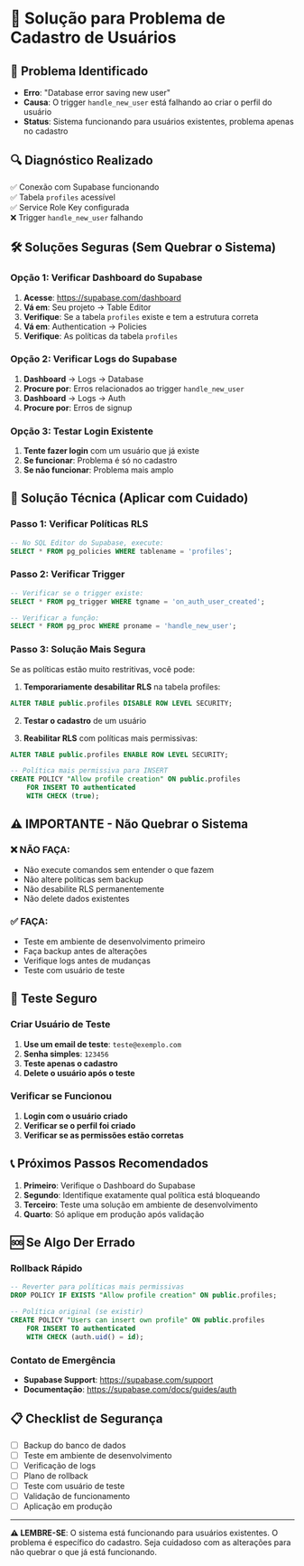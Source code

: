 # 🔧 Solução para Problema de Cadastro de Usuários

## 🚨 Problema Identificado
- **Erro**: "Database error saving new user"
- **Causa**: O trigger `handle_new_user` está falhando ao criar o perfil do usuário
- **Status**: Sistema funcionando para usuários existentes, problema apenas no cadastro

## 🔍 Diagnóstico Realizado
✅ Conexão com Supabase funcionando  
✅ Tabela `profiles` acessível  
✅ Service Role Key configurada  
❌ Trigger `handle_new_user` falhando  

## 🛠️ Soluções Seguras (Sem Quebrar o Sistema)

### Opção 1: Verificar Dashboard do Supabase
1. **Acesse**: https://supabase.com/dashboard
2. **Vá em**: Seu projeto → Table Editor
3. **Verifique**: Se a tabela `profiles` existe e tem a estrutura correta
4. **Vá em**: Authentication → Policies
5. **Verifique**: As políticas da tabela `profiles`

### Opção 2: Verificar Logs do Supabase
1. **Dashboard** → Logs → Database
2. **Procure por**: Erros relacionados ao trigger `handle_new_user`
3. **Dashboard** → Logs → Auth
4. **Procure por**: Erros de signup

### Opção 3: Testar Login Existente
1. **Tente fazer login** com um usuário que já existe
2. **Se funcionar**: Problema é só no cadastro
3. **Se não funcionar**: Problema mais amplo

## 🔧 Solução Técnica (Aplicar com Cuidado)

### Passo 1: Verificar Políticas RLS
```sql
-- No SQL Editor do Supabase, execute:
SELECT * FROM pg_policies WHERE tablename = 'profiles';
```

### Passo 2: Verificar Trigger
```sql
-- Verificar se o trigger existe:
SELECT * FROM pg_trigger WHERE tgname = 'on_auth_user_created';

-- Verificar a função:
SELECT * FROM pg_proc WHERE proname = 'handle_new_user';
```

### Passo 3: Solução Mais Segura
Se as políticas estão muito restritivas, você pode:

1. **Temporariamente desabilitar RLS** na tabela profiles:
```sql
ALTER TABLE public.profiles DISABLE ROW LEVEL SECURITY;
```

2. **Testar o cadastro** de um usuário

3. **Reabilitar RLS** com políticas mais permissivas:
```sql
ALTER TABLE public.profiles ENABLE ROW LEVEL SECURITY;

-- Política mais permissiva para INSERT
CREATE POLICY "Allow profile creation" ON public.profiles
    FOR INSERT TO authenticated
    WITH CHECK (true);
```

## ⚠️ IMPORTANTE - Não Quebrar o Sistema

### ❌ NÃO FAÇA:
- Não execute comandos sem entender o que fazem
- Não altere políticas sem backup
- Não desabilite RLS permanentemente
- Não delete dados existentes

### ✅ FAÇA:
- Teste em ambiente de desenvolvimento primeiro
- Faça backup antes de alterações
- Verifique logs antes de mudanças
- Teste com usuário de teste

## 🧪 Teste Seguro

### Criar Usuário de Teste
1. **Use um email de teste**: `teste@exemplo.com`
2. **Senha simples**: `123456`
3. **Teste apenas o cadastro**
4. **Delete o usuário após o teste**

### Verificar se Funcionou
1. **Login com o usuário criado**
2. **Verificar se o perfil foi criado**
3. **Verificar se as permissões estão corretas**

## 📞 Próximos Passos Recomendados

1. **Primeiro**: Verifique o Dashboard do Supabase
2. **Segundo**: Identifique exatamente qual política está bloqueando
3. **Terceiro**: Teste uma solução em ambiente de desenvolvimento
4. **Quarto**: Só aplique em produção após validação

## 🆘 Se Algo Der Errado

### Rollback Rápido
```sql
-- Reverter para políticas mais permissivas
DROP POLICY IF EXISTS "Allow profile creation" ON public.profiles;

-- Política original (se existir)
CREATE POLICY "Users can insert own profile" ON public.profiles
    FOR INSERT TO authenticated
    WITH CHECK (auth.uid() = id);
```

### Contato de Emergência
- **Supabase Support**: https://supabase.com/support
- **Documentação**: https://supabase.com/docs/guides/auth

## 📋 Checklist de Segurança

- [ ] Backup do banco de dados
- [ ] Teste em ambiente de desenvolvimento
- [ ] Verificação de logs
- [ ] Plano de rollback
- [ ] Teste com usuário de teste
- [ ] Validação de funcionamento
- [ ] Aplicação em produção

---

**⚠️ LEMBRE-SE**: O sistema está funcionando para usuários existentes. O problema é específico do cadastro. Seja cuidadoso com as alterações para não quebrar o que já está funcionando.

